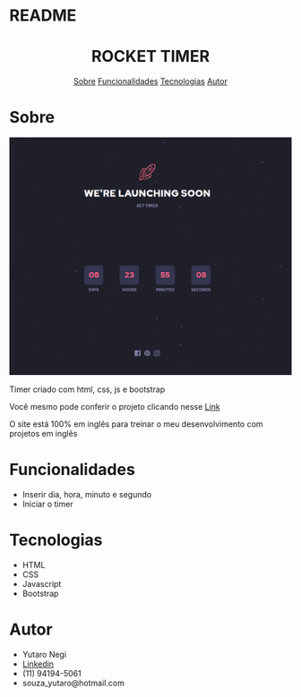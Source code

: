 # README

<h1 align="center"> ROCKET TIMER </h1>

<p align="center"> 
    <a href="#sobre">Sobre</a>
    <a href="#funcionalidades">Funcionalidades</a>
    <a href="#tecnologias">Tecnologias</a>
    <a href="#Autor">Autor</a>
 </p>

 # Sobre
 <img src="./images/readmeGif.gif">

 <p>Timer criado com html, css, js e bootstrap</p>
 <p>Você mesmo pode conferir o projeto clicando nesse <a href="https://yutaronegi.github.io/CountdownRocket/">Link</a></p>

 <p>O site está 100% em inglês para treinar o meu desenvolvimento com projetos em inglês</p>

 # Funcionalidades 
<ul>
    <li>Inserir dia, hora, minuto e segundo</li>
    <li>Iniciar o timer</li>
 </ul>

 # Tecnologias
 <ul>
    <li>HTML</li>
    <li>CSS</li>
    <li>Javascript</li>
    <li>Bootstrap</li>
 </ul>

 # Autor

 <ul>
    <li>Yutaro Negi</li>
    <li><a href="https://www.linkedin.com/in/yutaronegi/">Linkedin</a></li>
    <li>(11) 94194-5061</li>
    <li>souza_yutaro@hotmail.com</li>
 </ul>

